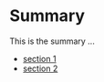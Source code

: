 # Summary

This is the summary ...

* [section 1](chadwick/README.md)
* [section 2](compton/README.md)

